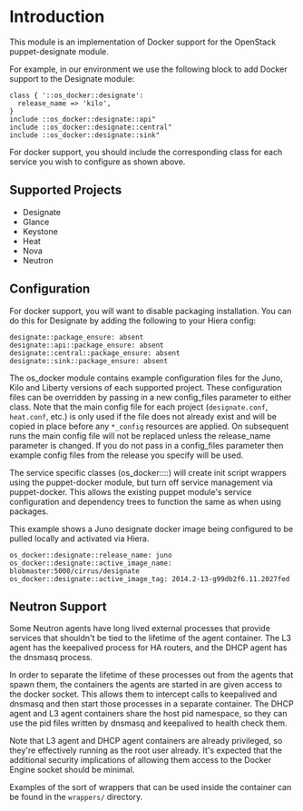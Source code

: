 # Introduction

This module is an implementation of Docker support for the OpenStack
puppet-designate module.

For example, in our environment we use the following block to add Docker
support to the Designate module:

    class { '::os_docker::designate':
      release_name => 'kilo',
    }
    include ::os_docker::designate::api"
    include ::os_docker::designate::central"
    include ::os_docker::designate::sink"

For docker support, you should include the corresponding class for each service
you wish to configure as shown above.

## Supported Projects

 * Designate
 * Glance
 * Keystone
 * Heat
 * Nova
 * Neutron

## Configuration
For docker support, you will want to disable packaging installation.  You can
do this for Designate by adding the following to your Hiera config:

    designate::package_ensure: absent
    designate::api::package_ensure: absent
    designate::central::package_ensure: absent
    designate::sink::package_ensure: absent

The os_docker module contains example configuration files for the Juno, Kilo
and Liberty versions of each supported project.  These configuration files can
be overridden by passing in a new config_files parameter to either class.  Note
that the main config file for each project (`designate.conf`, `heat.conf`,
etc.) is only used if the file does not already exist and will be copied in
place before any `*_config` resources are applied.  On subsequent runs
the main config file will not be replaced unless the release_name parameter is
changed.  If you do not pass in a config_files parameter then example config
files from the release you specify will be used.

The service specific classes (os_docker::<project>::<service>) will create init
script wrappers using the puppet-docker module, but turn off service management
via puppet-docker.  This allows the existing puppet module's service
configuration and dependency trees to function the same as when using packages.

This example shows a Juno designate docker image being configured to be pulled
locally and activated via Hiera.

    os_docker::designate::release_name: juno
    os_docker::designate::active_image_name: blobmaster:5000/cirrus/designate
    os_docker::designate::active_image_tag: 2014.2-13-g99db2f6.11.2027fed

## Neutron Support

Some Neutron agents have long lived external processes that provide services
that shouldn't be tied to the lifetime of the agent container.  The L3 agent
has the keepalived process for HA routers, and the DHCP agent has the dnsmasq
process.

In order to separate the lifetime of these processes out from the agents that
spawn them, the containers the agents are started in are given access to the
docker socket.  This allows them to intercept calls to keepalived and dnsmasq
and then start those processes in a separate container.  The DHCP agent and L3
agent containers share the host pid namespace, so they can use the pid files
written by dnsmasq and keepalived to health check them.

Note that L3 agent and DHCP agent containers are already privileged, so they're
effectively running as the root user already.  It's expected that the
additional security implications of allowing them access to the Docker Engine
socket should be minimal.

Examples of the sort of wrappers that can be used inside the container can be
found in the `wrappers/` directory.
